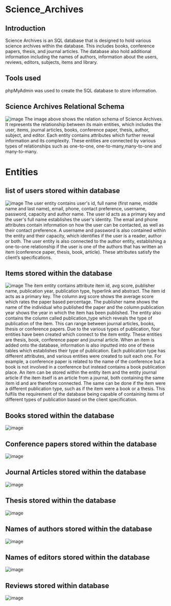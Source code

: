 # Science_Archives
## Introduction
Science Archives is an SQL database that is designed to hold various science archives within the database. This includes books, conference papers, thesis, and journal articles. The database also hold additional information including the names of authors, information about the users, reviews, editors, subjects, items and library.

## Tools used
phpMyAdmin was used to create the SQL database to store information. 

## Science Archives Relational Schema 
![image](https://github.com/user-attachments/assets/25b3cd2b-8a1d-4257-beaf-5fd466eceb16)
The image above shows the relation schema of Science Archives. It represents the relationship between its main entities, which includes the user, items, journal articles, books, conference paper, thesis, author, subject, and editor. Each entity contains attributes which further reveal information and its complexity. These entities are connected by various types of relationships such as one-to-one, one-to-many,many-to-one and many-to-many. 

# Entities
## list of users stored within database
![image](https://github.com/user-attachments/assets/208c4c45-5091-44fe-aa70-88f2d3e85c5e)
The user entity contains user's id, full name (first name, middle name and last name), email, phone, contact preference, username, password, capacity and author name. The user id acts as a primary key and the user's full name establishes the user's identity. The email and phone attributes contain information on how the user can be contacted, as well as their contact preference. A username and password is also contained within the entity and their capacity, which identifies if the user is a reader, author or both. The user entity is also connected to the author entity, establishing a one-to-one relationship if the user is one of the authors that has written an item (conference paper, thesis, book, article). These attributes satisfy the client’s specifications.

## Items stored within the database
![image](https://github.com/user-attachments/assets/75971068-92c0-4e25-afd3-31d466badf91)
The item entity contains attribute item id, avg score, publisher name, publication year, publication type, hyperlink and abstract. The item id acts as a primary key. The column avg score shows the average score which rates the paper based percentage. The publisher name shows the name of the individual who published the paper and the column publication year shows the year in which the item has been published. The entity also contains the column called publication_type which reveals the type of publication of the item. This can range between journal articles, books, thesis or conference papers. Due to the various types of publication, four entities have been created which connect to the item entity. These entities are thesis, book, conference paper and journal article. When an item is added onto the database, information is also inputted into one of these tables which establishes their type of publication. Each publication type has different attributes, and various entities were created to suit each one. For example, a conference paper is related to the name of the conference but a book is not involved in a conference but instead contains a book publication place. An item can be stored within the entity item and the entity journal article if the item itself is an article from a journal, both containing the same item id and are therefore connected. The same can be done if the item were a different publication type, such as if the item were a book or a thesis. This fulfils the requirement of the database being capable of containing items of different types of publication based on the client specification.

## Books stored within the database
![image](https://github.com/user-attachments/assets/94b88cdf-7a39-48e9-b6f2-4157dc4188ef)

## Conference papers stored within the database 
![image](https://github.com/user-attachments/assets/2fc9ecf8-559b-4eec-92d4-be69f9628584)

## Journal Articles stored within the database
![image](https://github.com/user-attachments/assets/b8424054-40c8-4e5d-a0b5-78690ca51901)

## Thesis stored within the database
![image](https://github.com/user-attachments/assets/c2b086cb-bc88-4486-94cb-8b497e99f030)

## Names of authors stored within the database
![image](https://github.com/user-attachments/assets/4bb8d45c-1352-46d9-95c2-5fd4192969b4)

## Names of editors stored within the database
![image](https://github.com/user-attachments/assets/10e8338d-ec1f-4f35-ab8c-f0436d63563c)

## Reviews stored within database
![image](https://github.com/user-attachments/assets/5506b769-d93f-4687-841c-ecc7dea97e33)


